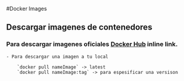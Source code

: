 #Docker Images

## Descargar imagenes de contenedores

### Para descargar imagenes oficiales [Docker Hub](https://hub.docker.com/ "Docker Hub") inline link.

	- Para descargar una imagen a tu local
		
		`docker pull nameImage` -> latest
		`docker pull nameImage:tag` -> para espesificar una versison 

